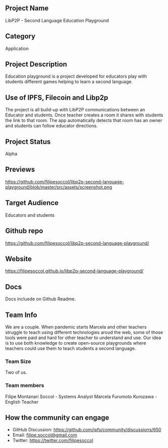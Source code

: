 ## Project Name 
LibP2P - Second Language Education Playground

## Category 
Application

## Project Description
Education playground is a project developed for educators play with students different games helping to learn a second language.

## Use of IPFS, Filecoin and Libp2p
The project is all build-up with LibP2P communications between an Educator and students. Once teacher creates a room it shares with students the link to that room.
The app automatically detects that room has an owner and students can follow educator directions.

## Project Status
Alpha

## Previews
https://github.com/filipesoccol/libp2p-second-language-playground/blob/master/src/assets/screenshot.png



## Target Audience
Educators and students

## Github repo
https://github.com/filipesoccol/libp2p-second-language-playground/

## Website
https://filipesoccol.github.io/libp2p-second-language-playground/

## Docs
Docs incluede on Github Readme.

## Team Info
We are a couple. When pandemic starts Marcela and other teachers struggle to teach using different technologies aroud the web, some of those tools were paid and hard for other teacher to understand and use.
Our idea is to use both knowledge to create open-source playgrounds where teachers could use them to teach students a second language.

### Team Size
Two of us.

### Team members  
Filipe Montanari Soccol - Systems Analyst
Marcela Furumoto Kurozawa - English Teacher

## How the community can engage
* GitHub Discussion: https://github.com/ipfs/community/discussions/650
* Email:  filipe.soccol@gmail.com
* Twitter:  https://twitter.com/filipesoccol
